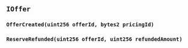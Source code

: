 ## `IOffer`

### `OfferCreated(uint256 offerId, bytes2 pricingId)`

### `ReserveRefunded(uint256 offerId, uint256 refundedAmount)`
